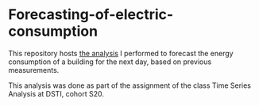 # Forecasting-of-electric-consumption

This repository hosts [the analysis](https://github.com/asonnellini/Forecasting-of-electric-consumption/blob/main/Andrea_Sonnellini.pdf) I performed to forecast the energy consumption of a building for the next day, based on previous measurements.

This analysis was done as part of the assignment of the class Time Series Analysis at DSTI, cohort S20.
